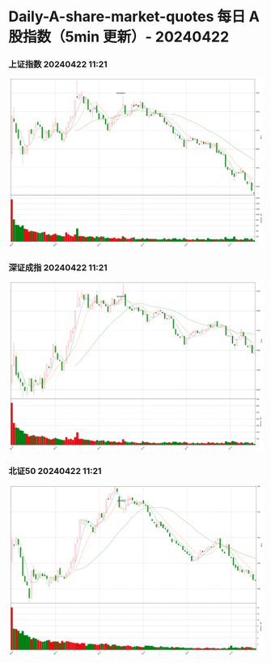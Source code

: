 
# Daily-A-share-market-quotes 每日 A 股指数（5min 更新）- 20240422

### 上证指数 20240422 11:21
![](./fig/2024/4/20240422-sh000001.png)

### 深证成指 20240422 11:21
![](./fig/2024/4/20240422-sz399001.png)

### 北证50 20240422 11:21
![](./fig/2024/4/20240422-bj899050.png)
